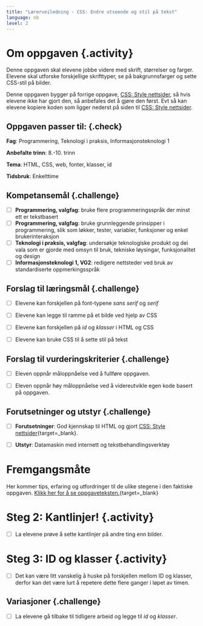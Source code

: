 ```yaml
---
title: "Lærerveiledning - CSS: Endre utseende og stil på tekst"
language: nb
level: 2
---
```


# Om oppgaven {.activity}
Denne oppgaven skal elevene jobbe videre med skrift, størrelser og farger. Elevene skal utforske forskjellige skrifttyper, se på bakgrunnsfarger og sette CSS-stil på bilder.

Denne oppgaven bygger på forrige oppgave, [CSS: Style nettsider](../style_nettsider/style_nettsider.html), så hvis elevene ikke har gjort den, så anbefales det å gjøre den først. Evt så kan elevene kopiere koden som ligger nederst på siden til [CSS: Style nettsider](../style_nettsider/style_nettsider.html).

## Oppgaven passer til: {.check}
 __Fag__: Programmering, Teknologi i praksis, Informasjonsteknologi 1

__Anbefalte trinn__: 8.-10. trinn

__Tema__: HTML, CSS, web, fonter, klasser, id

__Tidsbruk__: Enkelttime


## Kompetansemål {.challenge}

- [ ]  __Programmering, valgfag__: bruke flere programmeringsspråk der minst ett er tekstbasert
- [ ] __Programmering, valgfag__: bruke grunnleggende prinsipper i programmering, slik som løkker, tester, variabler, funksjoner og enkel brukerinteraksjon
- [ ] __Teknologi i praksis, valgfag__: undersøkje teknologiske produkt og dei vala som er gjorde med omsyn til bruk, tekniske løysingar, funksjonalitet og design
- [ ] __Informasjonsteknologi 1, VG2__: redigere nettsteder ved bruk av standardiserte oppmerkingsspråk

## Forslag til læringsmål {.challenge}
- [ ] Elevene kan forskjellen på font-typene _sans serif_ og _serif_
- [ ] Elevene kan legge til ramme på et bilde ved hjelp av CSS
- [ ] Elevene kan forskjellen på _id_ og _klasser_ i HTML og CSS
- [ ] Elevene kan bruke CSS til å sette stil på tekst


## Forslag til vurderingskriterier {.challenge}

- [ ]  Eleven oppnår måloppnåelse ved å fullføre oppgaven.
- [ ]  Eleven oppnår høy måloppnåelse ved å videreutvikle egen kode basert på oppgaven.


## Forutsetninger og utstyr {.challenge}
- [ ]  __Forutsetninger__: God kjennskap til HTML og gjort [CSS: Style nettsider](../style_nettsider/style_nettsider.html){target=_blank}.

- [ ]  __Utstyr__: Datamaskin med internett og tekstbehandlingsverktøy



# Fremgangsmåte
Her kommer tips, erfaring og utfordringer til de ulike stegene i den faktiske oppgaven. [Klikk her for å se oppgaveteksten.](../tekststil/tekststil.html){target=_blank}

# Steg 2: Kantlinjer! {.activity}
- [ ] La elevene prøve å sette kantlinjer på andre ting enn bilder.

# Steg 3: ID og klasser {.activity}
- [ ] Det kan være litt vanskelig å huske på forskjellen mellom ID og klasser, derfor kan det være lurt å repetere dette flere ganger i løpet av timen.


## Variasjoner {.challenge}
- [ ] La elevene gå tilbake til tidligere arbeid og legge til _id_ og _klasser_.
